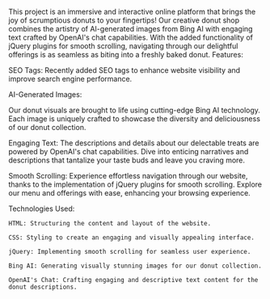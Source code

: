 This project is an immersive and interactive online platform that brings the joy of scrumptious donuts to your fingertips! Our creative donut shop combines the artistry of AI-generated images from Bing AI with engaging text crafted by OpenAI's chat capabilities. With the added functionality of jQuery plugins for smooth scrolling, navigating through our delightful offerings is as seamless as biting into a freshly baked donut.
Features:

SEO Tags: Recently added SEO tags to enhance website visibility and improve search engine performance.

AI-Generated Images:

Our donut visuals are brought to life using cutting-edge Bing AI technology. Each image is uniquely crafted to showcase the diversity and deliciousness of our donut collection.

Engaging Text:
The descriptions and details about our delectable treats are powered by OpenAI's chat capabilities. Dive into enticing narratives and descriptions that tantalize your taste buds and leave you craving more.

Smooth Scrolling:
Experience effortless navigation through our website, thanks to the implementation of jQuery plugins for smooth scrolling. Explore our menu and offerings with ease, enhancing your browsing experience.

Technologies Used:

    HTML: Structuring the content and layout of the website.

    CSS: Styling to create an engaging and visually appealing interface.

    jQuery: Implementing smooth scrolling for seamless user experience.

    Bing AI: Generating visually stunning images for our donut collection.
    
    OpenAI's Chat: Crafting engaging and descriptive text content for the donut descriptions.

